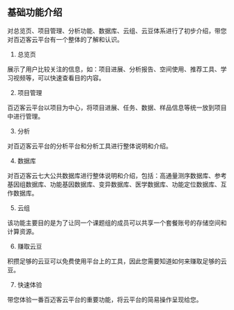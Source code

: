 ## 基础功能介绍

对总览页、项目管理、分析功能、数据库、云组、云豆体系进行了初步介绍，带您对百迈客云平台有一个整体的了解和认识。

1. 总览页

展示了用户比较关注的信息，如：项目进展、分析报告、空间使用、推荐工具、学习视频等，可以快速查看目的内容。

2. 项目管理

百迈客云平台以项目为中心，将项目进展、任务、数据、样品信息等统一放到项目中进行管理。

3. 分析

对百迈客云平台的分析平台和分析工具进行整体说明和介绍。

4. 数据库

对百迈客云七大公共数据库进行整体说明和介绍，包括：高通量测序数据库、参考基因组数据库、功能基因数据库、变异数据库、医学数据库、功能定位数据库、互作数据库。

5. 云组

该功能主要目的是为了让同一个课题组的成员可以共享一个套餐账号的存储空间和计算资源。

6. 赚取云豆

积攒足够的云豆可以免费使用平台上的工具，因此您需要知道如何来赚取足够的云豆。

7. 快速体验

带您体验一番百迈客云平台的重要功能，将云平台的简易操作呈现给您。
